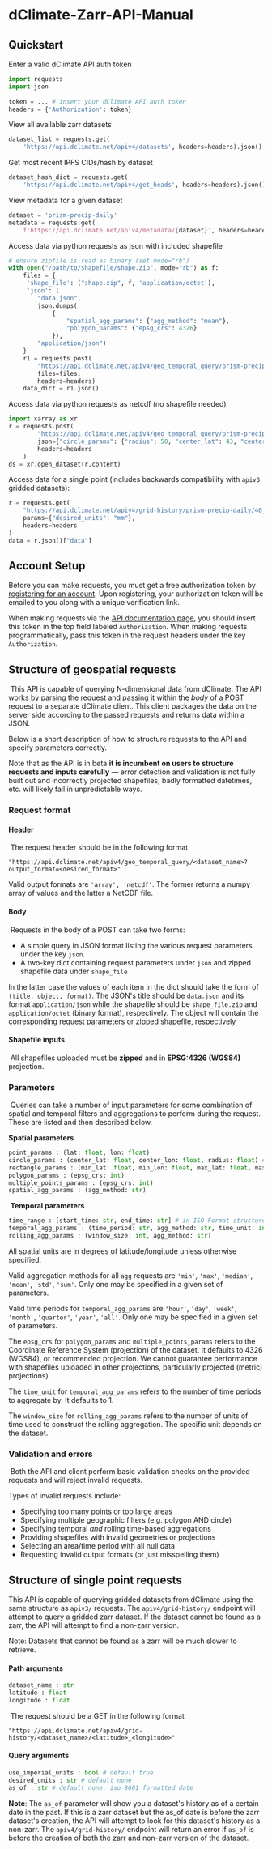 [zarr_api_addr]: https://api.dclimate.net/

# dClimate-Zarr-API-Manual

## Quickstart

Enter a valid dClimate API auth token
``` python
import requests
import json
​
token = ... # insert your dClimate API auth token
headers = {'Authorization': token}
```

View all available zarr datasets
``` python
dataset_list = requests.get(
    'https://api.dclimate.net/apiv4/datasets', headers=headers).json()
```

Get most recent IPFS CIDs/hash by dataset
``` python
dataset_hash_dict = requests.get(
    'https://api.dclimate.net/apiv4/get_heads', headers=headers).json()
```

View metadata for a given dataset
``` python
dataset = 'prism-precip-daily'
metadata = requests.get(
    f'https://api.dclimate.net/apiv4/metadata/{dataset}', headers=headers).json()
```

Access data via python requests as json with included shapefile
``` python
# ensure zipfile is read as binary (set mode="rb")
with open("/path/to/shapefile/shape.zip", mode="rb") as f:
    files = {
     'shape_file': ("shape.zip", f, 'application/octet'),
     'json': (
        "data.json",
        json.dumps(
            {
                "spatial_agg_params": {"agg_method": "mean"},
                "polygon_params": {"epsg_crs": 4326}
            }),
        "application/json")
    }
    r1 = requests.post(
        "https://api.dclimate.net/apiv4/geo_temporal_query/prism-precip-daily?output_format=array",
        files=files,
        headers=headers)
    data_dict = r1.json()
```

Access data via python requests as netcdf (no shapefile needed)
``` python
import xarray as xr
r = requests.post(
        "https://api.dclimate.net/apiv4/geo_temporal_query/prism-precip-daily?output_format=netcdf",
        json={"circle_params": {"radius": 50, "center_lat": 43, "center_lon": -123}},
        headers=headers
    )
ds = xr.open_dataset(r.content)
```

Access data for a single point (includes backwards compatibility with `apiv3` gridded datasets):
``` python
r = requests.get(
    "https://api.dclimate.net/apiv4/grid-history/prism-precip-daily/40_-120",
    params={"desired_units": "mm"},
    headers=headers
)
data = r.json()["data"]
```

## Account Setup

Before you can make requests, you must get a free authorization token by [registering for an account](https://api.dclimate.net/register). Upon registering, your authorization token will be emailed to you along with a unique verification link.

When making requests via the [API documentation page](https://api.dclimate.net/apiv3), you should insert this token in the top field labeled `Authorization`. When making requests programmatically, pass this token in the request headers under the key `Authorization`.


## Structure of geospatial requests
​
This API is capable of querying N-dimensional data from dClimate. The API works by parsing the request and passing it within the *body* of a POST request to a separate dClimate client. This client packages the data on the server side according to the passed requests and returns data within a JSON.

Below is a short description of how to structure requests to the API and specify parameters correctly.

Note that as the API is in beta **it is incumbent on users to structure requests and inputs carefully** — error detection and validation is not fully built out and incorrectly projected shapefiles, badly formatted datetimes, etc. will likely fail in unpredictable ways.

### Request format

#### Header
​
The request header should be in the following format

`"https://api.dclimate.net/apiv4/geo_temporal_query/<dataset_name>?output_format=<desired_format>"`

Valid output formats are `'array', 'netcdf'`. The former returns a numpy array of values and the latter a NetCDF file.
​

#### Body
​
Requests in the body of a POST can take two forms:
* A simple query in JSON format listing the various request parameters under the key `json`.
* A two-key dict containing request parameters under `json` and zipped shapefile data under `shape_file`

In the latter case the values of each item in the dict should take the form of `(title, object, format)`. The JSON's title should be `data.json` and its format `application/json` while the shapefile should be `shape_file.zip` and `application/octet` (binary format), respectively. The object will contain the corresponding request parameters or zipped shapefile, respectively
​
#### Shapefile inputs 
​
All shapefiles uploaded must be **zipped** and in **EPSG:4326 (WGS84)** projection.
​
### Parameters
​
Queries can take a number of input parameters for some combination of spatial and temporal filters and aggregations to perform during the request. These are listed and then described below.

**Spatial parameters**
``` python
point_params : (lat: float, lon: float)
circle_params : (center_lat: float, center_lon: float, radius: float) # radius in KM
rectangle_params : (min_lat: float, min_lon: float, max_lat: float, max_lon: float)
polygon_params : (epsg_crs: int)
multiple_points_params : (epsg_crs: int)
spatial_agg_params : (agg_method: str)
```
​
**Temporal parameters**
```python
time_range : [start_time: str, end_time: str] # in ISO Format structured as list with two elements
temporal_agg_params : (time_period: str, agg_method: str, time_unit: int)
rolling_agg_params : (window_size: int, agg_method: str)
```

All spatial units are in degrees of latitude/longitude unless otherwise specified.

Valid aggregation methods for all `agg` requests are `'min'`, `'max'`, `'median'`, `'mean'`, `'std'`, `'sum'`. Only one may be specified in a given set of parameters.

Valid time periods for `temporal_agg_params` are `'hour'`, `'day'`, `'week'`, `'month'`, `'quarter'`, `'year'`, `'all'`. Only one may be specified in a given set of parameters.

The `epsg_crs` for `polygon_params` and `multiple_points_params` refers to the Coordinate Reference System (projection) of the dataset. It defaults to 4326 (WGS84), or recommended projection. We cannot guarantee performance with shapefiles uploaded in other projections, particularly projected (metric) projections).

The `time_unit` for `temporal_agg_params` refers to the number of time periods to aggregate by. It defaults to 1. 

The `window_size` for `rolling_agg_params` refers to the number of units of time used to construct the rolling aggregation. The specific unit depends on the dataset.
​
### Validation and errors
​
Both the API and client perform basic validation checks on the provided requests and will reject invalid requests. 
​

Types of invalid requests include:
* Specifying too many points or too large areas
* Specifying multiple geographic filters (e.g. polygon AND circle)
* Specifying temporal _and_ rolling time-based aggregations
* Providing shapefiles with invalid geometries or projections
* Selecting an area/time period with all null data
* Requesting invalid output formats (or just misspelling them)
​
## Structure of single point requests
This API is capable of querying gridded datasets from dClimate using the same structure as `apiv3/` requests. The `apiv4/grid-history/` endpoint will attempt to query a gridded zarr dataset. If the dataset cannot be found as a zarr, the API will attempt to find a non-zarr version.

Note: Datasets that cannot be found as a zarr will be much slower to retrieve.

#### Path arguments

``` python
dataset_name : str
latitude : float
longitude : float
```
​
The request should be a GET in the following format

`"https://api.dclimate.net/apiv4/grid-history/<dataset_name>/<latitude>_<longitude>"`

#### Query arguments

``` python
use_imperial_units : bool # default true
desired_units : str # default none
as_of : str # default none, iso 8601 formatted date
```

**Note**: The `as_of` parameter will show you a dataset's history as of a certain date in the past. If this is a zarr dataset but the as_of date is before the zarr dataset's creation, the API will attempt to look for this dataset's history as a non-zarr. The `apiv4/grid-history/` endpoint will return an error if `as_of` is before the creation of both the zarr and non-zarr version of the dataset.
